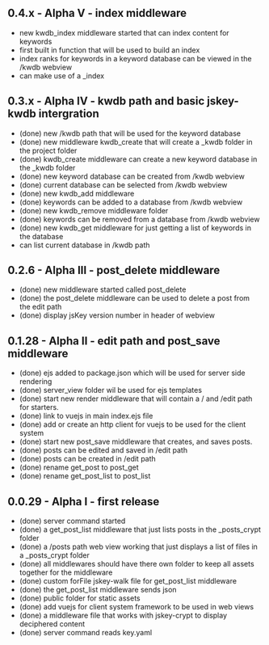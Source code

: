 ## 0.4.x - Alpha V - index middleware
  * new kwdb_index middleware started that can index content for keywords
  * first built in function that will be used to build an index
  * index ranks for keywords in a keyword database can be viewed in the /kwdb webview
  * can make use of a _index

## 0.3.x - Alpha IV - kwdb path and basic jskey-kwdb intergration
  * (done) new /kwdb path that will be used for the keyword database
  * (done) new middleware kwdb_create that will create a _kwdb folder in the project folder
  * (done) kwdb_create middleware can create a new keyword database in the _kwdb folder
  * (done) new keyword database can be created from /kwdb webview
  * (done) current database can be selected from /kwdb webview
  * (done) new kwdb_add middleware 
  * (done) keywords can be added to a database from /kwdb webview
  * (done) new kwdb_remove middleware folder
  * (done) keywords can be removed from a database from /kwdb webview
  * (done) new kwdb_get middleware for just getting a list of keywords in the database
  * can list current database in /kwdb path

## 0.2.6 - Alpha III - post_delete middleware
  * (done) new middleware started called post_delete
  * (done) the post_delete middleware can be used to delete a post from the edit path
  * (done) display jsKey version number in header of webview

## 0.1.28 - Alpha II - edit path and post_save middleware
  * (done) ejs added to package.json which will be used for server side rendering
  * (done) server_view folder wil be used for ejs templates
  * (done) start new render middleware that will contain a / and /edit path for starters.
  * (done) link to vuejs in main index.ejs file
  * (done) add or create an http client for vuejs to be used for the client system
  * (done) start new post_save middleware that creates, and saves posts.
  * (done) posts can be edited and saved in /edit path
  * (done) posts can be created in /edit path
  * (done) rename get_post to post_get
  * (done) rename get_post_list to post_list
  
## 0.0.29 - Alpha I - first release
  * (done) server command started
  * (done) a get_post_list middleware that just lists posts in the _posts_crypt folder
  * (done) a /posts path web view working that just displays a list of files in a _posts_crypt folder
  * (done) all middlewares should have there own folder to keep all assets together for the middleware
  * (done) custom forFile jskey-walk file for get_post_list middleware
  * (done) the get_post_list middleware sends json
  * (done) public folder for static assets
  * (done) add vuejs for client system framework to be used in web views
  * (done) a middleware file that works with jskey-crypt to display deciphered content
  * (done) server command reads key.yaml

